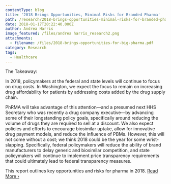 ```yaml
---
contentType: blog
title: '2018 Brings Opportunities, Minimal Risks for Branded Pharma'
path: /research/2018-brings-opportunities-minimal-risks-for-branded-pharma/
date: 2018-01-17T20:22:40.000Z
author: Andrea Harris
image_featured: /files/andrea harris_research2.png
attachments:
  - filename: /files/2018-brings-opportunities-for-big-pharma.pdf
category: Research
tags:
  - Healthcare
---
```

The Takeaway:

In 2018, policymakers at the federal and state levels will continue to focus on drug costs. In Washington, we expect the focus to remain on increasing drug affordability for patients by addressing costs added by the drug supply chain. 

PhRMA will take advantage of this attention—and a presumed next HHS Secretary who was recently a drug company executive—by advancing some of their longstanding policy goals, specifically around reducing the volume of drugs they are required to sell at a discount. We also expect policies and efforts to encourage biosimilar uptake, allow for innovative drug payment models, and reduce the influence of PBMs. However, this will not come without a cost; we think 2018 could be the year for some wrist-slapping. Specifically, federal policymakers will reduce the ability of brand manufacturers to delay generic and biosimilar competition, and state policymakers will continue to implement price transparency requirements that could ultimately lead to federal transparency measures. 

This report outlines key opportunities and risks for pharma in 2018. <a href="/files/2018-brings-opportunities-for-big-pharma.pdf" target="_blank">Read More ›</a>
